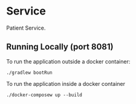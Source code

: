# Service

Patient Service.

## Running Locally (port 8081)

To run the application outside a docker container:

```
./gradlew bootRun
```

To run the application inside a docker container

```
./docker-composew up --build
```
